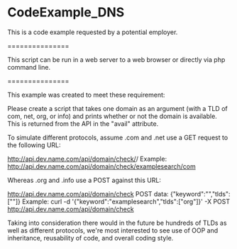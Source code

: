 CodeExample_DNS
===============

This is a code example requested by a potential employer.


===============

This script can be run in a web server to a web browser or directly via php command line.

===============

This example was created to meet these requirement:


Please create a script that takes one domain as an argument (with a TLD of com, net, org, or info) and prints whether or not the domain is available.  This is returned from the API in the "avail" attribute.

To simulate different protocols, assume .com and .net use a GET request to the following URL:

http://api.dev.name.com/api/domain/check/<keyword>/<tld>
Example: http://api.dev.name.com/api/domain/check/examplesearch/com

Whereas .org and .info use a POST against this URL:

http://api.dev.name.com/api/domain/check
POST data: {"keyword":"<keyword>","tlds":["<tld>"]}
Example: curl -d '{"keyword":"examplesearch","tlds":["org"]}' -X POST http://api.dev.name.com/api/domain/check

Taking into consideration there would in the future be hundreds of TLDs as well as different protocols, we're most interested to see use of OOP and inheritance, reusability of code, and overall coding style.